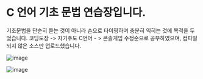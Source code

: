 
# C 언어 기초 문법 연습장입니다.

기초문법을 단순히 듣는 것이 아니라 손으로 타이핑하며 충분히 익히는 것에 목적을 두었습니다.
코딩도장 -> 자기주도 C언어 - > 콘솔게임 수정순으로 공부하였으며, 컴파일 되지 않은 소스만 업로드했습니다. 

![image](https://user-images.githubusercontent.com/58841571/115165327-4aa33980-a0e8-11eb-927f-94ce18f2c07e.png)


![image](https://user-images.githubusercontent.com/58841571/115165337-5bec4600-a0e8-11eb-9686-f262e1532b07.png)

